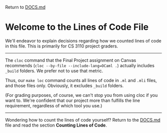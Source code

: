 Return to [DOCS.md](DOCS.md)

# Welcome to the Lines of Code File

We'll endeavor to explain decisions regarding how we counted lines of code in this file. This is primarily for CS 3110 project graders.

---

The `cloc` command that the Final Project assignment on Canvas recommends (`cloc --by-file --include-lang=OCaml .`) actually includes `_build` folders. We prefer not to use that metric.

Thus, our `make loc` command counts all lines of code in `.ml` and `.mli` files, and those files only. Obviously, it excludes `_build` folders.

(For grading purposes, of course, we can't stop you from using cloc if you want to. We're confident that our project more than fulfills the line requirement, regardless of which tool you use.)

---

Wondering how to count the lines of code yourself? Return to the [DOCS.md](DOCS.md) file and read the section **Counting Lines of Code**.
